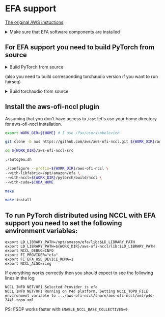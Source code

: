 # EFA support

[The original AWS instuctions](https://docs.aws.amazon.com/AWSEC2/latest/UserGuide/efa-start-nccl-base.html)

<details>
  <summary>Make sure that EFA software components are installed</summary>

Run the following on p4d.24xlarge worker(not jump host):

```bash
fi_info -p efa -t FI_EP_RDM
```

It should print something like this:

```
provider: efa
    fabric: EFA-fe80::10d8:baff:fec9:6c1
    domain: rdmap16s27-rdm
    version: 111.20
    type: FI_EP_RDM
    protocol: FI_PROTO_EFA
provider: efa
    fabric: EFA-fe80::1011:66ff:feeb:c5af
    domain: rdmap32s27-rdm
    version: 111.20
    type: FI_EP_RDM
    protocol: FI_PROTO_EFA
provider: efa
    fabric: EFA-fe80::102f:29ff:fe3d:1685
    domain: rdmap144s27-rdm
    version: 111.20
    type: FI_EP_RDM
    protocol: FI_PROTO_EFA
provider: efa
    fabric: EFA-fe80::1059:7cff:fe95:ed6d
    domain: rdmap160s27-rdm
    version: 111.20
    type: FI_EP_RDM
    protocol: FI_PROTO_EFA
```
  
If it prints something like
```
fi_getinfo: -61
```

then try to install according to [the instructios](https://docs.aws.amazon.com/AWSEC2/latest/UserGuide/efa-start-nccl-base.html#nccl-start-base-enable) (if you have `sudo` privileges)
  
Another test for EFA support
```bash
/opt/amazon/efa/test/efa_test.sh
Starting server...
Starting client...
bytes   #sent   #ack     total       time     MB/sec    usec/xfer   Mxfers/sec
64      10      =10      1.2k        0.03s      0.04    1579.10       0.00
256     10      =10      5k          0.00s     10.92      23.45       0.04
1k      10      =10      20k         0.00s     42.40      24.15       0.04
4k      10      =10      80k         0.00s    169.26      24.20       0.04
64k     10      =10      1.2m        0.00s    722.16      90.75       0.01
1m      10      =10      20m         0.01s   2614.25     401.10       0.00
```
  
</details>

## For EFA support you need to build PyTorch from source

<details>
  <summary>Build PyTorch from source</summary>
  
Create conda env
```bash
conda create -yn fsdp_1T_efa python=3.8
conda activate fsdp_1T_efa
conda install -y astunparse numpy ninja pyyaml mkl mkl-include setuptools cmake cffi typing_extensions future six requests dataclasses
conda install -y -c pytorch magma-cuda110
```
Checkout and build PyTorch from source(TORCH_CUDA_ARCH_LIST=8.0 for p4d.24xlarge's A100)
```bash
git clone --recursive git@github.com:pytorch/pytorch.git
cd pytorch
git checkout v1.10.0
TORCH_CUDA_ARCH_LIST=8.0 python setup.py install
```
</details>

(also you need to build corresponding torchaudio version if you want to run fairseq)

<details>
  <summary>Build torchaudio from source</summary>

```bash
git clone --recursive git@github.com:pytorch/audio.git
cd audio
git checkout v0.10.0
python setup.py install
```
</details>

## Install the aws-ofi-nccl plugin
Assuming that you don't have access to `/opt` let's use your home directory for aws-ofi-nccl installation. 
```bash
export WORK_DIR=${HOME} # I use /fsx/users/pbelevich
```

```bash
git clone -b aws https://github.com/aws/aws-ofi-nccl.git ${WORK_DIR}/aws-ofi-nccl-src

cd ${WORK_DIR}/aws-ofi-nccl-src

./autogen.sh

./configure --prefix=${WORK_DIR}/aws-ofi-nccl \
--with-libfabric=/opt/amazon/efa \
--with-nccl=${WORK_DIR}/pytorch/build/nccl \
--with-cuda=$CUDA_HOME

make

make install
```

## To run PyTorch distributed using NCCL with EFA support you need to set the following environment variables:
```
export LD_LIBRARY_PATH=/opt/amazon/efa/lib:$LD_LIBRARY_PATH
export LD_LIBRARY_PATH=${WORK_DIR}/aws-ofi-nccl/lib:$LD_LIBRARY_PATH
export NCCL_DEBUG=INFO
export FI_PROVIDER="efa"
export FI_EFA_USE_DEVICE_RDMA=1
export NCCL_ALGO=ring
```

If everything works correctly then you should expect to see the following lines in the log
```
NCCL INFO NET/OFI Selected Provider is efa
NCCL INFO NET/OFI Running on P4d platform, Setting NCCL_TOPO_FILE environment variable to .../aws-ofi-nccl/share/aws-ofi-nccl/xml/p4d-24xl-topo.xml
```

PS: FSDP works faster with `ENABLE_NCCL_BASE_COLLECTIVES=0`

